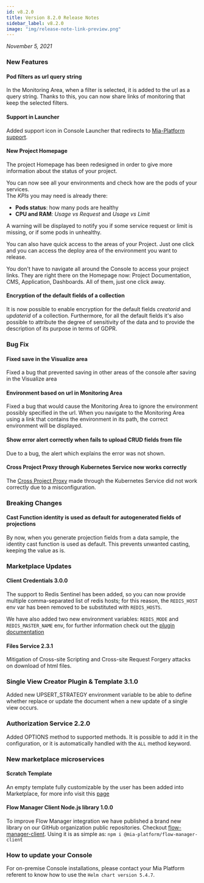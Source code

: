 ```yaml
---
id: v8.2.0
title: Version 8.2.0 Release Notes
sidebar_label: v8.2.0
image: "img/release-note-link-preview.png"
---
```


_November 5, 2021_

### New Features

#### Pod filters as url query string

In the Monitoring Area, when a filter is selected, it is added to the url as a query string. Thanks to this, you can now share links of monitoring that keep the selected filters.

#### Support in Launcher

Added support icon in Console Launcher that redirects to [Mia-Platform support](https://makeitapp.atlassian.net/servicedesk/customer/portal/21).

#### New Project Homepage

The project Homepage has been redesigned in order to give more information about the status of your project.  

You can now see all your environments and check how are the pods of your services.  
The *KPIs* you may need is already there:
- **Pods status**: how many pods are healthy
- **CPU and RAM**: *Usage vs Request* and *Usage vs Limit*

A warning will be displayed to notify you if some service request or limit is missing, or if some pods in unhealthy.
 
You can also have quick access to the areas of your Project. Just one click and you can access the deploy area of the environment you want to release.  

You don't have to navigate all around the Console to access your project links. They are right there on the Homepage now: Project Documentation, CMS, Application, Dashboards. All of them, just one click away.

#### Encryption of the default fields of a collection

It is now possible to enable encryption for the default fields *creatorid* and *updaterid* of a collection. 
Furthermore, for all the default fields it's also possible to attribute the degree of sensitivity of the data and to provide the description of its purpose in terms of GDPR.

### Bug Fix

#### Fixed save in the Visualize area

Fixed a bug that prevented saving in other areas of the console after saving in the Visualize area
#### Environment based on url in Monitoring Area

Fixed a bug that would cause the Monitoring Area to ignore the environment possibly specified in the url. When you navigate to the Monitoring Area using a link that contains the environment in its path, the correct environment will be displayed.

#### Show error alert correctly when fails to upload CRUD fields from file

Due to a bug, the alert which explains the error was not shown.

#### Cross Project Proxy through Kubernetes Service now works correctly

The [Cross Project Proxy](../../development_suite/api-console/api-design/proxies#create-a-new-cross-projects-proxy) made through the Kubernetes Service did not work correctly due to a misconfiguration.

### Breaking Changes 

#### Cast Function identity is used as default for autogenerated fields of projections

By now, when you generate projection fields from a data sample, the identity cast function is used as default. This prevents unwanted casting, keeping the value as is.

### Marketplace Updates

#### Client Credentials 3.0.0

The support to Redis Sentinel has been added, so you can now provide multiple comma-separated list of redis hosts;
for this reason, the `REDIS_HOST` env var has been removed to be substituted with `REDIS_HOSTS`. 

We have also added two new environment variables: `REDIS_MODE` and `REDIS_MASTER_NAME` env, for further information check out the [plugin documentation](https://docs.mia-platform.eu/docs/runtime_suite/client-credentials/configuration)

#### Files Service 2.3.1

Mitigation of Cross-site Scripting and Cross-site Request Forgery attacks on download of html files.

### Single View Creator Plugin & Template 3.1.0

Added new UPSERT_STRATEGY environment variable to be able to define whether replace or update the document when a new update of a single view occurs.

### Authorization Service 2.2.0

Added OPTIONS method to supported methods. It is possible to add it in the configuration, or it is automatically handled with the `ALL` method keyword.

### New marketplace microservices

#### Scratch Template 

An empty template fully customizable by the user has been added into Marketplace, for more info visit this [page](https://github.com/mia-platform-marketplace/scratch-template)

#### Flow Manager Client Node.js library 1.0.0

To improve Flow Manager integration we have published a brand new library on our GitHub organization public repositories. Checkout  [flow-manager-client](https://github.com/mia-platform/flow-manager-client). Using it is as simple as: `npm i @mia-platform/flow-manager-client`

### How to update your Console

For on-premise Console installations, please contact your Mia Platform referent to know how to use the `Helm chart version 5.4.7`.
